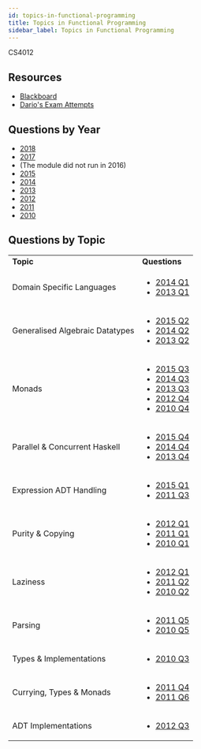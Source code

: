 ```yaml
---
id: topics-in-functional-programming
title: Topics in Functional Programming
sidebar_label: Topics in Functional Programming
---
```


CS4012

## Resources

* [Blackboard](https://mymodule.tcd.ie/)
* [Dario's Exam Attempts](https://gitlab.scss.tcd.ie/tavaresd/exam-solutions)

## Questions by Year

-   [2018](https://www.tcd.ie/academicregistry/exams/assets/local/past-papers2018/CS/CS4012-1.PDF)
-   [2017](https://www.tcd.ie/academicregistry/exams/assets/local/past-papers2017/CS/CS4012-2.PDF)
-   (The module did not run in 2016)
-   [2015](https://www.tcd.ie/academicregistry/exams/assets/local/past-papers2015/Annuals%20Dec%2014/CS4012-1.pdf)
-   [2014](https://www.tcd.ie/academicregistry/exams/assets/local/past-papers2014/CS/CS40121.pdf)
-   [2013](https://www.tcd.ie/academicregistry/exams/assets/local/past-papers2013/CS/XCS40121.pdf)
-   [2012](https://www.tcd.ie/Local/Exam_Papers/2012/XC/XCS40121.pdf)
-   [2011](https://www.tcd.ie/Local/Exam_Papers/2011/XC/XCS40111.pdf)
-   [2010](https://www.tcd.ie/Local/Exam_Papers/2010/XC/XCS40111.pdf)

## Questions by Topic
<table class="examQuestions" width="700px">
    <tr>
        <td><strong>Topic</strong></td>
        <td><strong>Questions</strong></td>
    </tr>
    <tr>
        <td>Domain Specific Languages</td>
        <td>
            <ul class="questions">
        <li><a href="https://www.tcd.ie/academicregistry/exams/assets/local/past-papers2014/CS/CS40121.pdf#page=2">2014 Q1</a></li>
        <li><a href="https://www.tcd.ie/academicregistry/exams/assets/local/past-papers2013/CS/XCS40121.pdf#page=2">2013 Q1</a></li>
            </ul>
        </td>
    </tr>
    <tr>
        <td>Generalised Algebraic Datatypes</td>
        <td>
            <ul class="questions">
        <li><a href="https://www.tcd.ie/academicregistry/exams/assets/local/past-papers2015/Annuals%20Dec%2014/CS4012-1.pdf#page=3">2015 Q2</a></li>
        <li><a href="https://www.tcd.ie/academicregistry/exams/assets/local/past-papers2014/CS/CS40121.pdf#page=3&zoom=0,0,500">2014 Q2</a></li>
        <li><a href="https://www.tcd.ie/academicregistry/exams/assets/local/past-papers2013/CS/XCS40121.pdf#page=3">2013 Q2</a></li>
            </ul>
        </td>
    </tr>
    <tr>
        <td>Monads</td>
        <td>
            <ul class="questions">
        <li><a href="https://www.tcd.ie/academicregistry/exams/assets/local/past-papers2015/Annuals%20Dec%2014/CS4012-1.pdf#page=4">2015 Q3</a></li>
        <li><a href="https://www.tcd.ie/academicregistry/exams/assets/local/past-papers2014/CS/CS40121.pdf#page=4">2014 Q3</a></li>
        <li><a href="https://www.tcd.ie/academicregistry/exams/assets/local/past-papers2013/CS/XCS40121.pdf#page=4">2013 Q3</a></li>
        <li><a href="https://www.tcd.ie/Local/Exam_Papers/2012/XC/XCS40121.pdf#page=5">2012 Q4</a></li>
        <li><a href="https://www.tcd.ie/Local/Exam_Papers/2010/XC/XCS40111.pdf#page=5">2010 Q4</a></li>
            </ul>
        </td>
    </tr>
    <tr>
        <td>Parallel &amp; Concurrent Haskell</td>
        <td>
            <ul class="questions">
        <li><a href="https://www.tcd.ie/academicregistry/exams/assets/local/past-papers2015/Annuals%20Dec%2014/CS4012-1.pdf#page=5">2015 Q4</a></li>
        <li><a href="https://www.tcd.ie/academicregistry/exams/assets/local/past-papers2014/CS/CS40121.pdf#page=4&zoom=0,0,550">2014 Q4</a></li>
        <li><a href="https://www.tcd.ie/academicregistry/exams/assets/local/past-papers2013/CS/XCS40121.pdf#page=5">2013 Q4</a></li>
            </ul>
        </td>
    </tr>
    <tr>
        <td>Expression ADT Handling</td>
        <td>
            <ul class="questions">
        <li><a href="https://www.tcd.ie/academicregistry/exams/assets/local/past-papers2015/Annuals%20Dec%2014/CS4012-1.pdf#page=2">2015 Q1</a></li>
        <li><a href="https://www.tcd.ie/Local/Exam_Papers/2011/XC/XCS40111.pdf#page=4">2011 Q3</a></li>
            </ul>
        </td>
    </tr>
    <tr>
        <td>Purity &amp; Copying</td>
        <td>
            <ul class="questions">
        <li><a href="https://www.tcd.ie/Local/Exam_Papers/2012/XC/XCS40121.pdf#page=2">2012 Q1</a></li>
        <li><a href="https://www.tcd.ie/Local/Exam_Papers/2011/XC/XCS40111.pdf#page=2">2011 Q1</a></li>
        <li><a href="https://www.tcd.ie/Local/Exam_Papers/2010/XC/XCS40111.pdf#page=2">2010 Q1</a></li>
            </ul>
        </td>
    </tr>
    <tr>
        <td>Laziness</td>
        <td>
            <ul class="questions">
        <li><a href="https://www.tcd.ie/Local/Exam_Papers/2012/XC/XCS40121.pdf#page=2">2012 Q1</a></li>
        <li><a href="https://www.tcd.ie/Local/Exam_Papers/2011/XC/XCS40111.pdf#page=3">2011 Q2</a></li>
        <li><a href="https://www.tcd.ie/Local/Exam_Papers/2010/XC/XCS40111.pdf#page=3">2010 Q2</a></li>
            </ul>
        </td>
    </tr>
    <tr>
        <td>Parsing</td>
        <td>
            <ul class="questions">
        <li><a href="https://www.tcd.ie/Local/Exam_Papers/2011/XC/XCS40111.pdf#page=6">2011 Q5</a></li>
        <li><a href="https://www.tcd.ie/Local/Exam_Papers/2010/XC/XCS40111.pdf#page=6">2010 Q5</a></li>
            </ul>
        </td>
    </tr>
    <tr>
        <td>Types &amp; Implementations</td>
        <td>
            <ul class="questions">
        <li><a href="https://www.tcd.ie/Local/Exam_Papers/2010/XC/XCS40111.pdf#page=4">2010 Q3</a></li>
            </ul>
        </td>
    </tr>
    <tr>
        <td>Currying, Types &amp; Monads</td>
        <td>
            <ul class="questions">
        <li><a href="https://www.tcd.ie/Local/Exam_Papers/2011/XC/XCS40111.pdf#page=5">2011 Q4</a></li>
        <li><a href="https://www.tcd.ie/Local/Exam_Papers/2011/XC/XCS40111.pdf#page=7">2011 Q6</a></li>
            </ul>
        </td>
    </tr>
    <tr>
        <td>ADT Implementations</td>
        <td>
            <ul class="questions">
        <li><a href="https://www.tcd.ie/Local/Exam_Papers/2012/XC/XCS40121.pdf#page=4">2012 Q3</a></li>
            </ul>
        </td>
    </tr>
</table>
